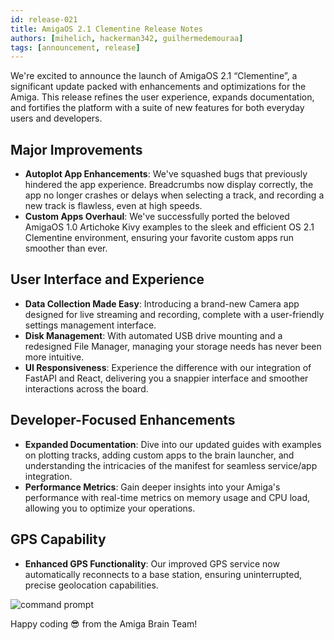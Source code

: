 ```yaml
---
id: release-021
title: AmigaOS 2.1 Clementine Release Notes
authors: [mihelich, hackerman342, guilhermedemouraa]
tags: [announcement, release]
---
```


<!-- ![clementine-logo](URL_to_Clementine_logo_image) -->

We're excited to announce the launch of AmigaOS 2.1 “Clementine”, a significant update packed with
enhancements and optimizations for the Amiga.
This release refines the user experience, expands documentation, and fortifies the platform with a
suite of new features for both everyday users and developers.

## Major Improvements

* **Autoplot App Enhancements**: We've squashed bugs that previously hindered the app experience.
Breadcrumbs now display correctly, the app no longer crashes or delays when selecting a track, and
recording a new track is flawless, even at high speeds.
* **Custom Apps Overhaul**: We've successfully ported the beloved AmigaOS 1.0 Artichoke Kivy examples
to the sleek and efficient OS 2.1 Clementine environment, ensuring your favorite custom apps run
smoother than ever.

## User Interface and Experience

* **Data Collection Made Easy**: Introducing a brand-new Camera app designed for live streaming and
recording, complete with a user-friendly settings management interface.
* **Disk Management**: With automated USB drive mounting and a redesigned File Manager, managing your
storage needs has never been more intuitive.
* **UI Responsiveness**: Experience the difference with our integration of FastAPI and React,
delivering you a snappier interface and smoother interactions across the board.

## Developer-Focused Enhancements

* **Expanded Documentation**: Dive into our updated guides with examples on plotting tracks,
adding custom apps to the brain launcher, and understanding the intricacies of the manifest
for seamless service/app integration.
* **Performance Metrics**: Gain deeper insights into your Amiga's performance with real-time
metrics on memory usage and CPU load, allowing you to optimize your operations.

## GPS Capability

* **Enhanced GPS Functionality**: Our improved GPS service now automatically reconnects to a base
station, ensuring uninterrupted, precise geolocation capabilities.

![command prompt](https://user-images.githubusercontent.com/5157099/219821724-69dfc97d-17fc-4a08-933a-e6fb2446495e.jpg)

Happy coding :sunglasses: from the Amiga Brain Team!
